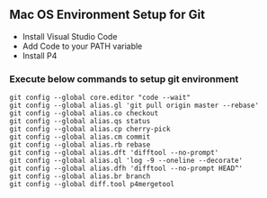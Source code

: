 ## Mac OS Environment Setup for Git

* Install Visual Studio Code 
* Add Code to your PATH variable 
* Install P4

### Execute below commands to setup git environment 

```
git config --global core.editor "code --wait" 
git config --global alias.gl 'git pull origin master --rebase'
git config --global alias.co checkout
git config --global alias.qs status
git config --global alias.cp cherry-pick
git config --global alias.cm commit
git config --global alias.rb rebase
git config --global alias.dft 'difftool --no-prompt'
git config --global alias.ql 'log -9 --oneline --decorate'
git config --global alias.dfh 'difftool --no-prompt HEAD^'
git config --global alias.br branch
git config --global diff.tool p4mergetool
```
